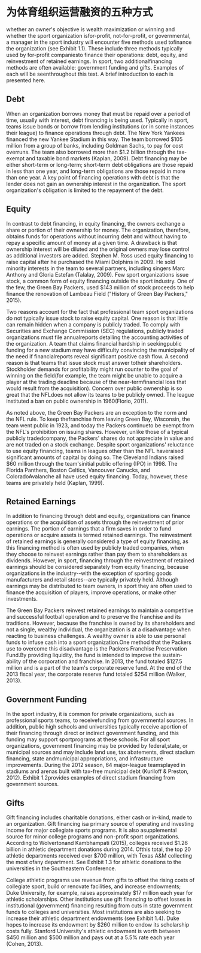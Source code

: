 # 为体育组织运营融资的五种方式

whether an owner's objective is wealth maximization or winning and whether the sport organization isfor-profit, not-for-profit, or governmental, a manager in the sport industry will encounter five methods used tofinance the organization (see Exhibit 1.1). These include three methods typically used by for-profit companiesto finance their operations: debt, equity, and reinvestment of retained earnings. In sport, two additionalfinancing methods are often available: government funding and gifts. Examples of each will be seenthroughout this text. A brief introduction to each is presented here.

## Debt

When an organization borrows money that must be repaid over a period of time, usually with interest, debt financing is being used. Typically in sport, teams issue bonds or borrow from lending institutions (or in some instances their league) to finance operations through debt. The New York Yankees financed the new Yankee Stadium in this way. The team borrowed $105 million from a group of banks, including Goldman Sachs, to pay for cost overruns. The team also borrowed more than $1.2 billion through the tax-exempt and taxable bond markets (Kaplan, 2009). Debt financing may be either short-term or long-term; short-term debt obligations are those repaid in less than one year, and long-term obligations are those repaid in more than one year. A key point of financing operations with debt is that the lender does not gain an ownership interest in the organization. The sport organization's obligation is limited to the repayment of the debt.

## Equity

In contrast to debt financing, in equity financing, the owners exchange a share or portion of their ownership for money. The organization, therefore, obtains funds for operations without incurring debt and without having to repay a specific amount of money at a given time. A drawback is that ownership interest will be diluted and the original owners may lose control as additional investors are added. Stephen M. Ross used equity financing to raise capital after he purchased the Miami Dolphins in 2009\. He sold minority interests in the team to several partners, including singers Marc Anthony and Gloria Estefan (Talalay, 2009). Few sport organizations issue stock, a common form of equity financing outside the sport industry. One of the few, the Green Bay Packers, used $143 million of stock proceeds to help finance the renovation of Lambeau Field ("History of Green Bay Packers," 2015).

Two reasons account for the fact that professional team sport organizations do not typically issue stock to raise equity capital. One reason is that little can remain hidden when a company is publicly traded. To comply with Securities and Exchange Commission (SEC) regulations, publicly traded organizations must file annualreports detailing the accounting activities of the organization. A team that claims financial hardship in seekingpublic funding for a new stadium may have difficulty convincing the municipality of the need if financialreports reveal significant positive cash flow. A second reason is that teams that issue stock must answer totheir shareholders. Stockholder demands for profitability might run counter to the goal of winning on the field(for example, the team might be unable to acquire a player at the trading deadline because of the near-termfinancial loss that would result from the acquisition). Concern over public ownership is so great that the NFLdoes not allow its teams to be publicly owned. The league instituted a ban on public ownership in 1960(Florio, 2011).

As noted above, the Green Bay Packers are an exception to the norm and the NFL rule. To keep thefranchise from leaving Green Bay, Wisconsin, the team went public in 1923, and today the Packers continueto be exempt from the NFL's prohibition on issuing shares. However, unlike those of a typical publicly tradedcompany, the Packers' shares do not appreciate in value and are not traded on a stock exchange. Despite sport organizations' reluctance to use equity financing, teams in leagues other than the NFL haveraised significant amounts of capital by doing so. The Cleveland Indians raised $60 million through the team'sinitial public offering (IPO) in 1998\. The Florida Panthers, Boston Celtics, Vancouver Canucks, and ColoradoAvalanche all have used equity financing. Today, however, these teams are privately held (Kaplan, 1999).

## Retained Earnings

In addition to financing through debt and equity, organizations can finance operations or the acquisition of assets through the reinvestment of prior earnings. The portion of earnings that a firm saves in order to fund operations or acquire assets is termed retained earnings. The reinvestment of retained earnings is generally considered a type of equity financing, as this financing method is often used by publicly traded companies, when they choose to reinvest earnings rather than pay them to shareholders as dividends. However, in sport, financing through the reinvestment of retained earnings should be considered separately from equity financing, because organizations in the industry--with the exception of sporting goods manufacturers and retail stores--are typically privately held. Although earnings may be distributed to team owners, in sport they are often used to finance the acquisition of players, improve operations, or make other investments.

The Green Bay Packers reinvest retained earnings to maintain a competitive and successful football operation and to preserve the franchise and its traditions. However, because the franchise is owned by its shareholders and not a single, wealthy individual, the organization is at a disadvantage when reacting to business challenges. A wealthy owner is able to use personal funds to infuse cash into a sport organization.One method that the Packers use to overcome this disadvantage is the Packers Franchise Preservation Fund.By providing liquidity, the fund is intended to improve the sustain-ability of the corporation and franchise. In 2013, the fund totaled $127.5 million and is a part of the team's corporate reserve fund. At the end of the 2013 fiscal year, the corporate reserve fund totaled $254 million (Walker, 2013).

## Government Funding

In the sport industry, it is common for private organizations, such as professional sports teams, to receivefunding from governmental sources. In addition, public high schools and universities typically receive aportion of their financing through direct or indirect government funding, and this funding may support sportprograms at these schools. For all sport organizations, government financing may be provided by federal,state, or municipal sources and may include land use, tax abatements, direct stadium financing, state andmunicipal appropriations, and infrastructure improvements. During the 2012 season, 64 major-league teamsplayed in stadiums and arenas built with tax-free municipal debt (Kuriloff & Preston, 2012). Exhibit 1.2provides examples of direct stadium financing from government sources.

## Gifts

Gift financing includes charitable donations, either cash or in-kind, made to an organization. Gift financing isa primary source of operating and investing income for major collegiate sports programs. It is also asupplemental source for minor college programs and non-profit sport organizations. According to Wolvertonand Kambhampati (2015), colleges received $1.26 billion in athletic department donations during 2014\. Ofthis total, the top 20 athletic departments received over $700 million, with Texas A&M collecting the most ofany department. See Exhibit 1.3 for athletic donations to the universities in the Southeastern Conference.

College athletic programs use revenue from gifts to offset the rising costs of collegiate sport, build or renovate facilities, and increase endowments; Duke University, for example, raises approximately $17 million each year for athletic scholarships. Other institutions use gift financing to offset losses in institutional (government) financing resulting from cuts in state government funds to colleges and universities. Most institutions are also seeking to increase their athletic department endowments (see Exhibit 1.4). Duke hopes to increase its endowment by $260 million to endow its scholarship costs fully. Stanford University's athletic endowment is worth between $450 million and $500 million and pays out at a 5.5% rate each year (Cohen, 2013).
